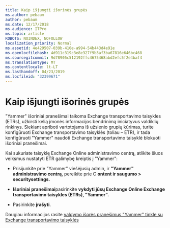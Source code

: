 ```yaml
---
title: Kaip išjungti išorinės grupės
ms.author: pebaum
author: pebaum
ms.date: 12/17/2018
ms.audience: ITPro
ms.topic: article
ROBOTS: NOINDEX, NOFOLLOW
localization_priority: Normal
ms.assetid: 4e429507-039b-410e-a994-54b443d4e91e
ms.openlocfilehash: 4d911c319c3e8e327f9b3af3ba67816e646bc468
ms.sourcegitcommit: 9d78905c512192ffc4675468abd2efc5f2e4baf4
ms.translationtype: MT
ms.contentlocale: lt-LT
ms.lasthandoff: 04/23/2019
ms.locfileid: "32399671"
---
```

# <a name="how-to-disable-external-groups"></a>Kaip išjungti išorinės grupės

"Yammer" išoriniai pranešimai taikoma Exchange transportavimo taisykles (ETRs), užkirsti kelią įmonės informacijos bendrinimą iniciatyvus valdiklių rinkinys. Siekiant apriboti vartotojams iš užsienio grupių kūrimas, turite konfigūruoti Exchange transportavimo taisyklės (toliau – ETR), ir tada konfigūruoti "Yammer" naudoti Exchange transportavimo taisyklė blokuoti išoriniai pranešimai. 
  
Kai sukuriate taisyklę Exchange Online administravimo centrą, atlikite šiuos veiksmus nustatyti ETR galimybę kreiptis į "Yammer":
  
- Prisijunkite prie "Yammer" viešėjusių admin, ir **"Yammer" administravimo centrą**, pereikite prie C **ontent ir saugumo \> securitysettings.**
    
- **Išoriniai pranešimai**pasirinkite **vykdyti jūsų Exchange Online Exchange transportavimo taisykles (ETRs), "Yammer".**
    
- Pasirinkite **įrašyti**. 
    
Daugiau informacijos rasite [valdymo išorės pranešimus "Yammer" tinkle su Exchange transportavimo taisyklės](https://support.office.com/article/Control-external-messaging-in-a-Yammer-network-with-Exchange-Transport-Rules-f8fd6403-c8f3-4307-9230-65304d6000d9)
  

